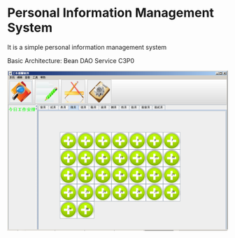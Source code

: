 # Personal Information Management System
It is a simple personal information management system

Basic Architecture: Bean DAO Service C3P0


![sample screenshot](https://github.com/xuan13hao/PersonalInfoManageSystem/blob/master/src/%E4%B8%BB%E7%95%8C%E9%9D%A2.png)
